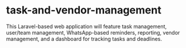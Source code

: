 # task-and-vendor-management
This Laravel-based web application will feature task management, user/team management, WhatsApp-based reminders, reporting, vendor management, and a dashboard for tracking tasks and deadlines.
